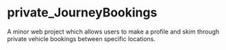# private_JourneyBookings
A minor web project which allows users to make a profile and skim through private vehicle bookings between specific locations.
